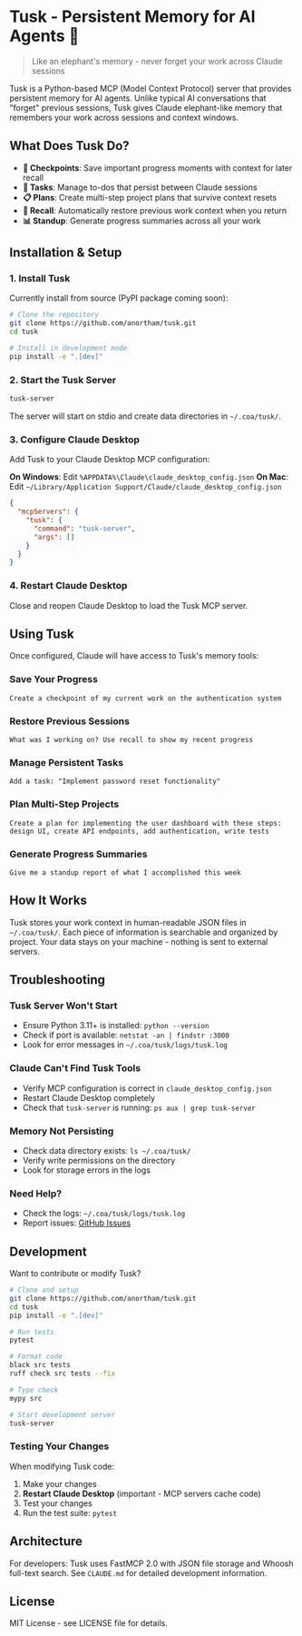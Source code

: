 # Tusk - Persistent Memory for AI Agents 🐘

> Like an elephant's memory - never forget your work across Claude sessions

Tusk is a Python-based MCP (Model Context Protocol) server that provides persistent memory for AI agents. Unlike typical AI conversations that "forget" previous sessions, Tusk gives Claude elephant-like memory that remembers your work across sessions and context windows.

## What Does Tusk Do?

- **🔖 Checkpoints**: Save important progress moments with context for later recall
- **📝 Tasks**: Manage to-dos that persist between Claude sessions
- **📋 Plans**: Create multi-step project plans that survive context resets
- **🧠 Recall**: Automatically restore previous work context when you return
- **📊 Standup**: Generate progress summaries across all your work

## Installation & Setup

### 1. Install Tusk
Currently install from source (PyPI package coming soon):

```bash
# Clone the repository
git clone https://github.com/anortham/tusk.git
cd tusk

# Install in development mode
pip install -e ".[dev]"
```

### 2. Start the Tusk Server
```bash
tusk-server
```

The server will start on stdio and create data directories in `~/.coa/tusk/`.

### 3. Configure Claude Desktop
Add Tusk to your Claude Desktop MCP configuration:

**On Windows**: Edit `%APPDATA%\Claude\claude_desktop_config.json`
**On Mac**: Edit `~/Library/Application Support/Claude/claude_desktop_config.json`

```json
{
  "mcpServers": {
    "tusk": {
      "command": "tusk-server",
      "args": []
    }
  }
}
```

### 4. Restart Claude Desktop
Close and reopen Claude Desktop to load the Tusk MCP server.

## Using Tusk

Once configured, Claude will have access to Tusk's memory tools:

### Save Your Progress
```
Create a checkpoint of my current work on the authentication system
```

### Restore Previous Sessions
```
What was I working on? Use recall to show my recent progress
```

### Manage Persistent Tasks
```
Add a task: "Implement password reset functionality"
```

### Plan Multi-Step Projects
```
Create a plan for implementing the user dashboard with these steps: design UI, create API endpoints, add authentication, write tests
```

### Generate Progress Summaries
```
Give me a standup report of what I accomplished this week
```

## How It Works

Tusk stores your work context in human-readable JSON files in `~/.coa/tusk/`. Each piece of information is searchable and organized by project. Your data stays on your machine - nothing is sent to external servers.

## Troubleshooting

### Tusk Server Won't Start
- Ensure Python 3.11+ is installed: `python --version`
- Check if port is available: `netstat -an | findstr :3000`
- Look for error messages in `~/.coa/tusk/logs/tusk.log`

### Claude Can't Find Tusk Tools
- Verify MCP configuration is correct in `claude_desktop_config.json`
- Restart Claude Desktop completely
- Check that `tusk-server` is running: `ps aux | grep tusk-server`

### Memory Not Persisting
- Check data directory exists: `ls ~/.coa/tusk/`
- Verify write permissions on the directory
- Look for storage errors in the logs

### Need Help?
- Check the logs: `~/.coa/tusk/logs/tusk.log`
- Report issues: [GitHub Issues](https://github.com/anortham/tusk/issues)

## Development

Want to contribute or modify Tusk?

```bash
# Clone and setup
git clone https://github.com/anortham/tusk.git
cd tusk
pip install -e ".[dev]"

# Run tests
pytest

# Format code
black src tests
ruff check src tests --fix

# Type check
mypy src

# Start development server
tusk-server
```

### Testing Your Changes
When modifying Tusk code:
1. Make your changes
2. **Restart Claude Desktop** (important - MCP servers cache code)
3. Test your changes
4. Run the test suite: `pytest`

## Architecture

For developers: Tusk uses FastMCP 2.0 with JSON file storage and Whoosh full-text search. See `CLAUDE.md` for detailed development information.

## License

MIT License - see LICENSE file for details.